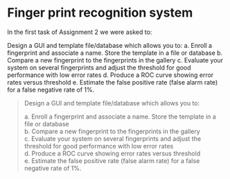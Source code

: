 # Finger print recognition system

In the first task of Assignment 2 we were asked to:

Design a GUI and template
file/database which allows you to:
a. Enroll a fingerprint and associate a name. Store the template in a file or
database
b. Compare a new fingerprint to the fingerprints in the gallery
c. Evaluate your system on several fingerprints and adjust the threshold for
good performance with low error rates
d. Produce a ROC curve showing error rates versus threshold
e. Estimate the false positive rate (false alarm rate) for a false negative rate of
1%. 




> Design a GUI and template file/database which allows you to:
>
> a. Enroll a fingerprint and associate a name. Store the template in a file or database  
> b. Compare a new fingerprint to the fingerprints in the gallery  
> c. Evaluate your system on several fingerprints and adjust the threshold for good performance with low error rates  
> d. Produce a ROC curve showing error rates versus threshold  
> e. Estimate the false positive rate (false alarm rate) for a false negative rate of 1%.

